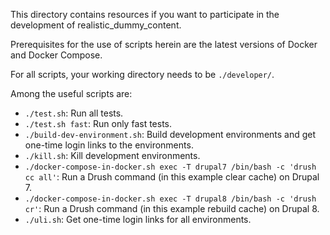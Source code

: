 This directory contains resources if you want to participate in the
development of realistic_dummy_content.

Prerequisites for the use of scripts herein are the latest versions of
Docker and Docker Compose.

For all scripts, your working directory needs to be `./developer/`.

Among the useful scripts are:

 * `./test.sh`: Run all tests.
 * `./test.sh fast`: Run only fast tests.
 * `./build-dev-environment.sh`: Build development
   environments and get one-time login links to the environments.
 * `./kill.sh`: Kill development environments.
 * `./docker-compose-in-docker.sh exec -T drupal7 /bin/bash -c 'drush cc all'`: Run a Drush command
   (in this example clear cache) on Drupal 7.
 * `./docker-compose-in-docker.sh exec -T drupal8 /bin/bash -c 'drush cr'`: Run a Drush command
   (in this example rebuild cache) on Drupal 8.
 * `./uli.sh`: Get one-time login links for all environments.
